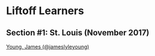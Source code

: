 # Liftoff Learners

## Section \#1: St. Louis (November 2017)

[Young, James (@jameslyleyoung)](https://github.com/jameslyleyoung/liftoff)